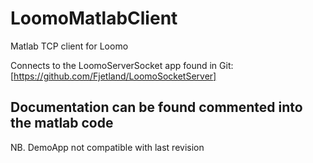 # LoomoMatlabClient
Matlab TCP client for Loomo

Connects to the LoomoServerSocket app found in Git:
[https://github.com/Fjetland/LoomoSocketServer]

## Documentation can be found commented into the matlab code

NB. DemoApp not compatible with last revision
